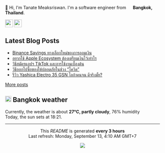 <p>👋 Hi, I'm Tanate Meaksriswan. I'm a software engineer from <img src="https://image.flaticon.com/icons/svg/323/323281.svg" width="14"/> <b>Bangkok, Thailand</b>.</p>
<p><a href="https://www.linkedin.com/in/ipiranhaa"><img src="https://img.shields.io/badge/linkedin-%230077B5.svg?&style=for-the-badge&logo=linkedin&logoColor=white" height=25></a> <a href="https://medium.com/@ipiranhaa"><img src="https://img.shields.io/badge/medium-%2312100E.svg?&style=for-the-badge&logo=medium&logoColor=white" height=25></a></p>
<h2>Latest Blog Posts</h2>
<ul><li><a href=https://kitchenrai.com/binance-savings-review/>Binance Savings ทางเลือกใหม่ของการออมเงิน</a></li><li><a href=https://kitchenrai.com/apple-ecosystem-pricing/>อยากใช้ Apple Ecosystem ต้องเตรียมเงินไว้เท่าไร</a></li><li><a href=https://kitchenrai.com/tiktok-guide-book/>วิธีสมัครแอปฯ TikTok และการใช้งานเบื้องต้น</a></li><li><a href=https://kitchenrai.com/how-to-going-outside-safe-due-covid/>วิธีออกไปซื้อของให้ปลอดภัยในช่วง “โควิด”</a></li><li><a href=https://kitchenrai.com/yashica-electro-35-gsn-review/>รีวิว Yashica Electro 35 GSN ไลก้าคนจน ดีจริงมั้ย?</a></li></ul>
<a href=https://www.kitchenrai.com target="_blank">More posts</a>
<h2><img src="https://image.flaticon.com/icons/svg/909/909143.svg" width="20"/> Bangkok weather</h2>
<p>Currently, the weather is about <b>27°C, partly cloudy</b>, 76% humidity<br>
Today, the sun sets at 18:21.</p>
<hr>
<p align="center">This <i>README</i> is generated <b>every 3 hours</b><br>Last refresh: Monday, September 13, 4:10 AM GMT+7
<p align="center"><img src="https://github.com/ipiranhaa/ipiranhaa/workflows/README%20build/badge.svg" /></p>